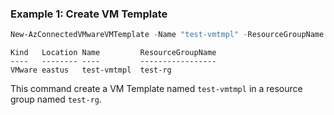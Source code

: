 ### Example 1: Create VM Template
```powershell
New-AzConnectedVMwareVMTemplate -Name "test-vmtmpl" -ResourceGroupName "test-rg" -SubscriptionId "204898ee-cd13-4332-b9d4-55ca5c25496d" -Location "eastus" -ExtendedLocationName "/subscriptions/204898ee-cd13-4332-b9d4-55ca5c25496d/resourcegroups/test-rg/providers/microsoft.extendedlocation/customlocations/azcli-test-cl" -ExtendedLocationType "CustomLocation" -InventoryItemId "/subscriptions/204898ee-cd13-4332-b9d4-55ca5c25496d/resourceGroups/test-rg/providers/Microsoft.ConnectedVMwarevSphere/VCenters/azcli-test-vc/InventoryItems/vmtpl-vm-1184288" -Kind "VMware" -VCenterId "/subscriptions/204898ee-cd13-4332-b9d4-55ca5c25496d/resourceGroups/test-rg/providers/Microsoft.ConnectedVMwarevSphere/VCenters/azcli-test-vc"
```

```output
Kind   Location Name         ResourceGroupName
----   -------- ----         -----------------
VMware eastus   test-vmtmpl  test-rg
```

This command create a VM Template named `test-vmtmpl` in a resource group named `test-rg`.